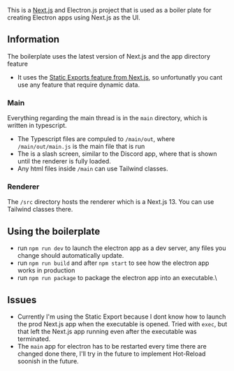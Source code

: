 This is a [Next.js](https://nextjs.org/) and Electron.js project that is used as a boiler plate for creating Electron apps using Next.js as the UI.

## Information

The boilerplate uses the latest version of Next.js and the app directory feature

- It uses the [Static Exports feature from Next.js](https://nextjs.org/docs/pages/building-your-application/deploying/static-exports), so unfortunatly you cant use any feature that require dynamic data.

### Main

Everything regarding the main thread is in the `main` directory, which is written in typescript.

- The Typescript files are compuled to `/main/out`, where `/main/out/main.js` is the main file that is run
- The is a slash screen, similar to the Discord app, where that is shown until the renderer is fully loaded.
- Any html files inside `/main` can use Tailwind classes.

### Renderer

The `/src` directory hosts the renderer which is a Next.js 13. You can use Tailwind classes there.

## Using the boilerplate

- run `npm run dev` to launch the electron app as a dev server, any files you change should automatically update.
- run `npm run build` and after `npm start` to see how the electron app works in production
- run `npm run package` to package the electron app into an executable.\

## Issues

- Currently I'm using the Static Export because I dont know how to launch the prod Next.js app when the executable is opened. Tried with `exec`, but that left the Next.js app running even after the executable was terminated.
- The `main` app for electron has to be restarted every time there are changed done there, I'll try in the future to implement Hot-Reload soonish in the future.
